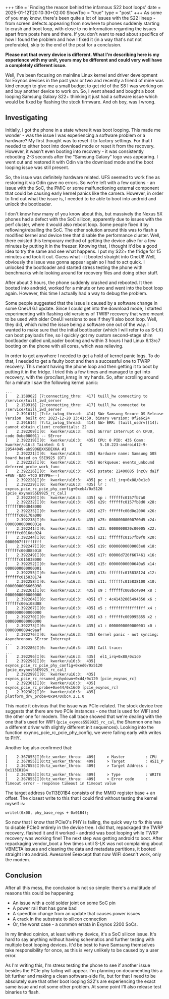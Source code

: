 +++
title = 'Finding the reason behind the infamous S22 boot loops'
date = 2025-01-12T20:10:30+02:00
ShowToc = "true"
type = "post"
+++
As some of you may know, there's been quite a lot of issues with the S22 lineup - from screen defects appearing from nowhere to phones suddenly starting to crash and boot loop, with close to no information regarding the issues apart from posts here and there. If you don't want to read about specifics of how I found the problem and how I fixed it (in a way that's not not preferable), skip to the end of the post for a conclusion.

**Please not that every device is different. What I'm describing here is my experience with my unit, yours may be different and could very well have a completely different issue.**

Well, I've been focusing on mainline Linux kernel and driver development for Exynos devices in the past year or two and recently a friend of mine was kind enough to give me a small budget to get rid of the S8 I was working on and buy another device to work on. So, I went ahead and bought a boot looping Samsung Galaxy S22+ thinking it just had a software issue which would be fixed by flashing the stock firmware. And oh boy, was I wrong.

## Investigating
Initially, I got the phone in a state where it was boot looping. This made me wonder - was the issue I was experiencing a software problem or a hardware? My first thought was to reset it to factory settings. For that I needed to either boot into download mode or reset it from the recovery. However, it wasn't even booting into recovery - it was consistently rebooting 2-3 seconds after the "Samsung Galaxy" logo was appearing. I went out and restored it with Odin via the download mode and the boot looping issue was still present.

So, the issue was definitely hardware related. UFS seemed to work fine as restoring it via Odin gave no errors. So we're left with a few options - an issue with the SoC, the PMIC or some malfunctioning external component that could be causing early kernel panics like the camera. However, in order to find out what the issue is, I needed to be able to boot into android and unlock the bootloader.

I don't know how many of you know about this, but massively the Nexus 5X phones had a defect with the SoC silicon, apparently due to issues with the perf cluster, where it would also reboot loop. Some people fixed it by reflowing/reballing the SoC. The other solution around this was to flash a modified kernel and device tree that disable the performance cluster. Well, there existed this temporary method of getting the device alive for a few minutes by putting it in the freezer. Knowing that, I thought it'd be a good idea to try the same and see what happens. I put my S22+ the fridge for 15 minutes and took it out. Guess what - it booted straight into OneUI! Well, obviously the issue was gonna appear again so I had to act quick. I unlocked the bootloader and started stress testing the phone with benchmarks while looking around for recovery files and doing other stuff.

After about 3 hours, the phone suddenly crashed and rebooted. It then booted into android, worked for a minute or two and went into the boot loop again. However, this time I actually had a way to debug the problem.

Some people suggested that the issue is caused by a software change in some OneUI 6.1 update. Since I could get into the download mode, I started experimenting with flashing old versions of TWRP recovery that were meant to be used with older OneUI versions to see if they'll also boot loop. Well, they did, which ruled the issue being a software one out of the way. I wanted to make sure that the initial bootloader (which I will refer to as S-LK) can boot payloads fine, so I quickly got my custom second-stage shim bootloader called uniLoader booting and within 3 hours I had Linux 6.13rc7 booting on the phone with all cores, which was relieving.

In order to get anywhere I needed to get a hold of kernel panic logs. To do that, I needed to get a faulty boot and then a successful one to TWRP recovery. This meant having the phone loop and then getting it to boot by putting it in the fridge. I tried this a few times and managed to get into recovery, with the /proc/last_kmsg in my hands. So, after scrolling around for a minute I saw the following kernel panic:

```
...
[    2.158962] [7:connecting_thre:  417] tuill_hw connecting to /service/tuill_iwd_server
[    2.159916] [2:connecting_thre:  417] tuill_hw connected to /service/tuill_iwd_server
[    2.391611] [7:tz_iwlog_thread:  414] SW> Samsung Secure OS Release Version  built on: 2023-12-20 13:41:50, binary version: 0f2e6c24
[    2.391614] [7:tz_iwlog_thread:  414] SW> ERR: [tuill_osdrv][14]: cannot obtain client credentials: 22
[    2.392209]I[0:  kworker/u16:3:  435] SError Interrupt on CPU0, code 0xbe000011 -- SError
[    2.392219]I[0:  kworker/u16:3:  435] CPU: 0 PID: 435 Comm: kworker/u16:3 Tainted: G S       C        5.10.223-android12-9-29544049-abS906BXXSDEXKA #1
[    2.392221]I[0:  kworker/u16:3:  435] Hardware name: Samsung G0S board based on S5E9925 (DT)
[    2.392222]I[0:  kworker/u16:3:  435] Workqueue: events_unbound deferred_probe_work_func
[    2.392226]I[0:  kworker/u16:3:  435] pstate: 22400085 (nzCv daIf +PAN -UAO +TCO BTYPE=--)
[    2.392228]I[0:  kworker/u16:3:  435] pc : el1_irq+0x88/0x1c0
[    2.392229]I[0:  kworker/u16:3:  435] lr : exynos_pcie_rc_pcie_phy_config+0xeb4/0x5120 [pcie_exynosS5E9925_rc_cal]
[    2.392230]I[0:  kworker/u16:3:  435] sp : ffffffc0157fb7a0
[    2.392232]I[0:  kworker/u16:3:  435] x29: ffffffc0157fb8d0 x28: ffffff890d048000 
[    2.392235]I[0:  kworker/u16:3:  435] x27: ffffffc00d0e2000 x26: ffffffc00170a000 
[    2.392238]I[0:  kworker/u16:3:  435] x25: 00000000000700d5 x24: 000000000000001e 
[    2.392241]I[0:  kworker/u16:3:  435] x23: 0000000020c00005 x22: ffffffc0016de024 
[    2.392244]I[0:  kworker/u16:3:  435] x21: ffffffc0157fb9f0 x20: 0000007fffffffff 
[    2.392247]I[0:  kworker/u16:3:  435] x19: 00000000000003e8 x18: ffffffc00d085018 
[    2.392249]I[0:  kworker/u16:3:  435] x17: 00006d726f667461 x16: ffffffc015838000 
[    2.392252]I[0:  kworker/u16:3:  435] x15: 00000000000640a5 x14: 0000000000000001 
[    2.392255]I[0:  kworker/u16:3:  435] x13: ffffffc015838124 x12: ffffffc015838174 
[    2.392258]I[0:  kworker/u16:3:  435] x11: ffffffc015838100 x10: 0000000006666998 
[    2.392261]I[0:  kworker/u16:3:  435] x9 : ffffffc008bc4904 x8 : 0000000000000000 
[    2.392264]I[0:  kworker/u16:3:  435] x7 : 4c41432065494350 x6 : ffffffc00a108d08 
[    2.392267]I[0:  kworker/u16:3:  435] x5 : ffffffffffffffff x4 : 0000000000000000 
[    2.392270]I[0:  kworker/u16:3:  435] x3 : ffffffc009995855 x2 : 0000000000000000 
[    2.392273]I[0:  kworker/u16:3:  435] x1 : 0000000000000001 x0 : 00000000094c9aaf 
[    2.392276]I[0:  kworker/u16:3:  435] Kernel panic - not syncing: Asynchronous SError Interrupt
...
[    2.392286]I[0:  kworker/u16:3:  435] Call trace:
...
[    2.392296]I[0:  kworker/u16:3:  435]  el1_irq+0x88/0x1c0
[    2.392298]I[0:  kworker/u16:3:  435]  exynos_pcie_rc_pcie_phy_config+0xed0/0x5120 [pcie_exynosS5E9925_rc_cal]
[    2.392299]I[0:  kworker/u16:3:  435]  exynos_pcie_rc_resumed_phydown+0xd4/0x120 [pcie_exynos_rc]
[    2.392301]I[0:  kworker/u16:3:  435]  exynos_pcie_rc_probe+0xe44/0x16d0 [pcie_exynos_rc]
[    2.392302]I[0:  kworker/u16:3:  435]  platform_drv_probe+0x94/0xbc4.2.1.0
```

This made it obvious that the issue was PCIe-related. The stock device tree suggests that there are two PCIe instances - one that is used for WIFI and the other one for modem. The call trace showed that we're dealing with the one that's used for WIFI (``pcie_exynosS5E9925_rc_cal``, the Shannon one has a different driver with slightly different init sequences). Looking into the function exynos_pcie_rc_pcie_phy_config, we were failing early with writes to PHY.

Another log also confirmed that:

```
[    2.367855]I[0:tz_worker_threa:  409]     > Master         : CPU 
[    2.367855]I[0:tz_worker_threa:  409]     > Target         : HSI1_P
[    2.367855]I[0:tz_worker_threa:  409]     > Target Address : 0x113E01B4 
[    2.367855]I[0:tz_worker_threa:  409]     > Type           : WRITE
[    2.367855]I[0:tz_worker_threa:  409]     > Error code     : Timeout error - response timeout in timeout value
```

The target address 0x113E01B4 consists of the MMIO register base + an offset. The closest write to this that I could find without testing the kernel myself is:

```
writel(0x00, phy_base_regs + 0x01B4);
```

So now that I know that PCIe0's PHY is failing, the quick way to fix this was to disable PCIe0 entirely in the device tree. I did that, repackaged the TWRP recovery, flashed it and it worked - android was boot looping while TWRP recovery was working fine! The next step was getting android to boot. After repackaging vendor_boot a few times until S-LK was not complaining about VBMETA issues and cleaning the data and metadata partitions, it booted straight into android. Awesome! Eeexcept that now WIFI doesn't work, only the modem.

## Conclusion

After all this mess, the conclusion is not so simple: there's a multitude of reasons this could be happening:

- An issue with a cold solder joint on some SoC pin
- A power rail that has gone bad
- A speedbin change from an update that causes power issues
- A crack in the substrate to silicon connection
- Or, the worst case - a common errata in Exynos 2200 SoCs.

In my limited opinion, at least with my device, it's a SoC silicon issue. It's hard to say anything without having schematics and further testing with multiple boot looping devices. It'd be best to have Samsung themselves take responsibility for once, as this is very unlikely to be caused by a user error.

As I'm writing this, I'm stress testing the phone to see if another issue besides the PCIe phy failing will appear. I'm planning on documenting this a bit further and making a clean software-side fix, but for that I need to be absolutely sure that other boot looping S22's are experiencing the exact same issue and not some other problem. At some point I'll also release test binaries to flash.
